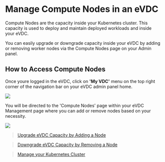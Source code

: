 # Manage Compute Nodes in an eVDC

Compute Nodes are the capacity inside your Kubernetes cluster. This capacity is used to deploy and maintain deployed workloads and inside your eVDC. 

You can easily upgrade or downgrade capacity inside your eVDC by adding or removing worker nodes via the Compute Nodes page on your Admin panel.

## How to Access Compute Nodes

Once youre logged in the eVDC, click on __'My VDC'__ menu on the top right corner of the navigation bar on your eVDC admin panel home.

![](img/myvdc.png)

You will be directed to the 'Compute Nodes' page within your eVDC Management page where you can add or remove nodes based on your necessity.

![](img/computenodes.png)

> [Upgrade eVDC Capacity by Adding a Node](evdc_upgrade)

> [Downgrade eVDC Capacity by Removing a Node](evdc_downgrade)

> [Manage your Kubernetes Cluster](evdc_k8s)

